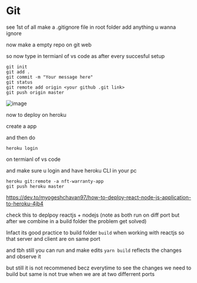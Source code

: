 # Git

see 1st of all make a .gitignore file in root folder add anything u wanna ignore 

now make a empty repo on git web 

so now type in termianl of vs code as after every succesful setup

```
git init
git add .
git commit -m "Your message here"
git status
git remote add origin <your github .git link>
git push origin master
```

![image](https://user-images.githubusercontent.com/63403330/183232501-772bea44-33a4-4b20-ae17-0548b4777027.png)

now to deploy on heroku 

create a app 

and then do 

```
heroku login
```

on termianl of vs code

and make sure u login and have heroku CLI in your pc 

```
heroku git:remote -a nft-warranty-app
git push heroku master
```


https://dev.to/myogeshchavan97/how-to-deploy-react-node-js-application-to-heroku-4jb4 


check this to deplpoy reactjs + nodejs (note as both run on diff port but after we combine in a build folder the problem get solved)

Infact its good practice to build folder ```build``` when working with reactjs so that server and client are on same port 

and tbh still you can run and make edits ```yarn build``` reflects the changes and observe it 

but still it is not recommened becz everytime to see the changes we need to build but same is not true when we are at two differrent ports 



